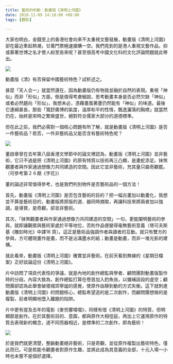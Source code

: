 ```yaml
---
title: 藝術的判斷：動畫版《清明上河圖》
date: 2010-11-09 14:18:00 +08:00
tags: [觀影]

---
```


 大家也明白，金錢至上的香港社會向來不太重視文藝發展，動畫版《清明上河圖》卻在最近牽起熱潮，廿萬門票極速搶購一空。我們見到的是港人重視文藝作品，抑或慕著世博之名才使人紛至沓來呢？甚至很高考中國文化科的文化評論問題就此帶出。  
  
![](https://lh3.googleusercontent.com/blogger_img_proxy/ANbyha2QsKOmBTcPjMcgOlgoKUYsXhnJQM8hMoWcn-f4Mp9sOggfyefNDJxwocJm4LUvd9bXv0lrSrUc_lVUgM20Q5quytBqVxd3a64vECel_15nEFeMNkH9yDCcHNXLtlC1Quyq-apFTJZcjPYtJpeBuV_eeJg9iUovOceWQ6Vx9ag=s0-d)  

  
 動畫版《清》有否保留中國藝術特色？試析述之。  
  
 甚麼「天人合一」就當然還在，因為動畫版仍有物我並融於自然的表現。重視「神似」而非「形似」方面，倒是值得考慮細說，思考動畫本身是否必然欠缺「神似」或者必然趨向「形似」，我想未必，憑藉畫風著墨仍然能有「神似」的味道。最後它連綿甚長，那些「寬舒廣博的氣度，溫厚和平的性情，飄逸灑落的胸襟」就當然仍在，始終是宋時之繁榮盛世，絕對符合儒家大部分的道德標準。  
  
 但在此之前，我們必需對一個核心問題有所了解，就是動畫版《清明上河圖》是否一件藝術品？若否，一件非藝術品又能否含有藝術特色呢？  
  
![](https://lh3.googleusercontent.com/blogger_img_proxy/ANbyha2ZcrVBD6TdCcHWIzeay4Z7oFNx4kXXxkJs9mTewS_g5hxxHQsYquIEgWxTi9CCY5lc4zUD-gh92Q6YS-vKzlFUPiLk39d0xv_cHfwLOK0lbwtIIXMaASNDOIO8xdcwS3ZvUw=s0-d)   

  
 董啟章曾在去年第八屆香港文學節中的論文裡認為，動畫版《清明上河圖》並非藝術，它只不過是把《清明上河圖》的原有特質以技術再三凸顯，是畫蛇添足。抹煞觀畫者與作家通過想像力共同建造的空間。因此它並非藝術，充其量只屬奇觀罷。（可參考第２６期《字花》）  
  
 董的論述非常值得參考，也是我們判別物件是否藝術品的一個方法！  
  
 首先，動畫版《清明上河圖》是否包含藝術的目的？把一幅古畫加以動畫化，我想並不算是藝術目的，動畫版將原版的道、器同時摘取，再讓科技來將兩者加以強調，是導賞，是奇觀，卻並非藝術。  
  
 其次，「抹煞觀畫者與作家通過想像力共同建造的空間」一句，更能闡明藝術的參與，就即讓觀眾與藝術家處於平等地位，否則作品便變得毫無藝術意義（塔可夫斯基《雕刻時光》中譯16 頁）。這正是藝術品強調作者與讀者的互動。就只有雙方的參與，方可體現畫作是畫，而不是沾滿墨水的紙；動畫是動畫，而非一堆光影的建構。  
  
 就此看來，動畫版《清明上河圖》確實並非藝術。在前天看到無線的《星期日檔案》正好談論這份《清明上河圖》。  
  
 片中訪問了項具代表性的爭議，就是內地的創作總監與學者、顧問團對動畫版製作時的分歧。內容大致為，創作總監打算在卷首加入釣魚翁，以彌補該段的虛空；顧問團卻認為此舉會破壞城郊寧謐的感覺，使原作由靜到動的方式失衡。這下就刺進動畫版《清明上河圖》的問題核心，總監希望造的是二次創作，而顧問團想做的是複製，前者明顯地墮入離題的陷阱。  
  
 片中更有提及去年的電影《麥兜響噹噹》，同樣有借《清明上河圖》的特質，但明顯那是創作。在於其藝術目的、意圖，都與原作大相徑庭，再加上它運用原作的特質去表現新的概念，道不同而器相近，是標準的二次創作，即為藝術！  
  
![](https://lh3.googleusercontent.com/blogger_img_proxy/ANbyha2Af7WazNnJqfxoHC2jMvbW3piRmiVpxg3BoiPYyM14zmrqR4ExTtC4Fr3SQpNoNY6IBQvITt-MDuC4Uxba3mdDLC-XN3YtEAxnVoyU5ghMiE82iKf1oOjiKo_NffrNsw=s0-d)  

  
 於是我們就更清楚，整齣動畫絕非藝術，只是奇觀，並從原作複製出藝術特色，僅此而已。可是若能令觀畫者對原作生趣，並將此成為其意義的全部，十元入場一小時也未嘗不是個好選擇。  
